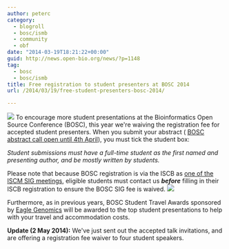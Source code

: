 ```yaml
---
author: peterc
category:
  - blogroll
  - bosc/ismb
  - community
  - obf
date: "2014-03-19T18:21:22+00:00"
guid: http://news.open-bio.org/news/?p=1148
tag:
  - bosc
  - bosc/ismb
title: Free registration to student presenters at BOSC 2014
url: /2014/03/19/free-student-presenters-bosc-2014/

---
```

[![](/obf-hugo-test/w/images/b/b0/Pear.png)](/obf-hugo-test/wiki/BOSC_2014) To encourage more student presentations at the Bioinformatics Open Source Conference (BOSC), this year we're waiving the registration fee for accepted student presenters. When you submit your abstract ( [BOSC abstract call open until 4th April](http://news.open-bio.org/news/2014/03/bosc-2014-call-for-abstracts/)), you must tick the student box:

_Student submissions must have a full-time student as the first named and presenting author, and be mostly written by students._

Please note that because BOSC registration is via the ISCB as [one of the ISCM SIG meetings](https://www.iscb.org/ismb2014-program/ismb2014-sigs-satellite-meetings#bosc), eligible students must contact us **_before_** filling in their ISCB registration to ensure the BOSC SIG fee is waived. [![](/obf-hugo-test/w/images/thumb/5/5f/Eagle_logo_2013.jpg/120px-Eagle_logo_2013.jpg)](http://www.eaglegenomics.com/)

Furthermore, as in previous years, BOSC Student Travel Awards sponsored by [Eagle Genomics](http://www.eaglegenomics.com/) will be awarded to the top student presentations to help with your travel and accommodation costs.

**Update (2 May 2014):** We've just sent out the accepted talk invitations, and are offering a registration fee waiver to four student speakers.
